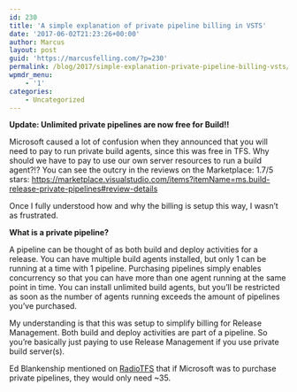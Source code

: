 ```yaml
---
id: 230
title: 'A simple explanation of private pipeline billing in VSTS'
date: '2017-06-02T21:23:26+00:00'
author: Marcus
layout: post
guid: 'https://marcusfelling.com/?p=230'
permalink: /blog/2017/simple-explanation-private-pipeline-billing-vsts/
wpmdr_menu:
    - '1'
categories:
    - Uncategorized
---
```


**Update: Unlimited private pipelines are now free for Build!!**

Microsoft caused a lot of confusion when they announced that you will need to pay to run private build agents, since this was free in TFS. Why should we have to pay to use our own server resources to run a build agent?!? You can see the outcry in the reviews on the Marketplace: 1.7/5 stars: <https://marketplace.visualstudio.com/items?itemName=ms.build-release-private-pipelines#review-details>

Once I fully understood how and why the billing is setup this way, I wasn’t as frustrated.

**What is a private pipeline?**

A pipeline can be thought of as both build and deploy activities for a release. You can have multiple build agents installed, but only 1 can be running at a time with 1 pipeline. Purchasing pipelines simply enables concurrency so that you can have more than one agent running at the same point in time. You can install unlimited build agents, but you’ll be restricted as soon as the number of agents running exceeds the amount of pipelines you’ve purchased.

My understanding is that this was setup to simplify billing for Release Management. Both build and deploy activities are part of a pipeline. So you’re basically just paying to use Release Management if you use private build server(s).

Ed Blankenship mentioned on [RadioTFS](http://www.radiotfs.com/Show/139/AtBuildwithEdBlankenshipChattingAboutTFSMigration) that if Microsoft was to purchase private pipelines, they would only need ~35.